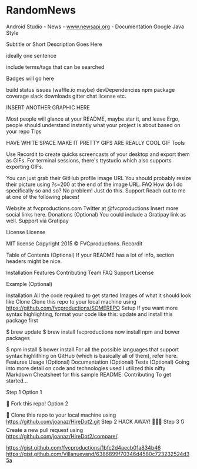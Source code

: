 # RandomNews
Android Studio - News - www.newsapi.org - Documentation Google Java Style


Subtitle or Short Description Goes Here

ideally one sentence

include terms/tags that can be searched

Badges will go here

build status
issues (waffle.io maybe)
devDependencies
npm package
coverage
slack
downloads
gitter chat
license
etc.

INSERT ANOTHER GRAPHIC HERE

Most people will glance at your README, maybe star it, and leave
Ergo, people should understand instantly what your project is about based on your repo
Tips

HAVE WHITE SPACE
MAKE IT PRETTY
GIFS ARE REALLY COOL
GIF Tools

Use Recordit to create quicks screencasts of your desktop and export them as GIFs.
For terminal sessions, there's ttystudio which also supports exporting GIFs.

You can just grab their GitHub profile image URL
You should probably resize their picture using ?s=200 at the end of the image URL.
FAQ
How do I do specifically so and so?
No problem! Just do this.
Support
Reach out to me at one of the following places!

Website at fvcproductions.com
Twitter at @fvcproductions
Insert more social links here.
Donations (Optional)
You could include a Gratipay link as well.
Support via Gratipay

License
License

MIT license
Copyright 2015 © FVCproductions.
Recordit

Table of Contents (Optional)
If your README has a lot of info, section headers might be nice.

Installation
Features
Contributing
Team
FAQ
Support
License

Example (Optional)

Installation
All the code required to get started
Images of what it should look like
Clone
Clone this repo to your local machine using https://github.com/fvcproductions/SOMEREPO
Setup
If you want more syntax highlighting, format your code like this:
update and install this package first

$ brew update
$ brew install fvcproductions
now install npm and bower packages

$ npm install
$ bower install
For all the possible languages that support syntax highlithing on GitHub (which is basically all of them), refer here.
Features
Usage (Optional)
Documentation (Optional)
Tests (Optional)
Going into more detail on code and technologies used
I utilized this nifty Markdown Cheatsheet for this sample README.
Contributing
To get started...

Step 1
Option 1

🍴 Fork this repo!
Option 2

👯 Clone this repo to your local machine using https://github.com/joanaz/HireDot2.git
Step 2
HACK AWAY! 🔨🔨🔨
Step 3
🔃 Create a new pull request using https://github.com/joanaz/HireDot2/compare/.


https://gist.github.com/fvcproductions/1bfc2d4aecb01a834b46
https://gist.github.com/Villanuevand/6386899f70346d4580c723232524d35a
